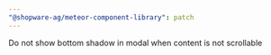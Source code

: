 ```yaml
---
"@shopware-ag/meteor-component-library": patch
---
```


Do not show bottom shadow in modal when content is not scrollable
